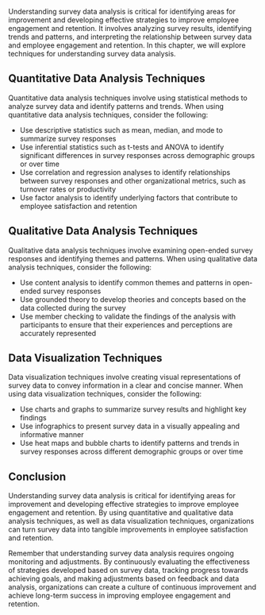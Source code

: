 
Understanding survey data analysis is critical for identifying areas for improvement and developing effective strategies to improve employee engagement and retention. It involves analyzing survey results, identifying trends and patterns, and interpreting the relationship between survey data and employee engagement and retention. In this chapter, we will explore techniques for understanding survey data analysis.

Quantitative Data Analysis Techniques
-------------------------------------

Quantitative data analysis techniques involve using statistical methods to analyze survey data and identify patterns and trends. When using quantitative data analysis techniques, consider the following:

* Use descriptive statistics such as mean, median, and mode to summarize survey responses
* Use inferential statistics such as t-tests and ANOVA to identify significant differences in survey responses across demographic groups or over time
* Use correlation and regression analyses to identify relationships between survey responses and other organizational metrics, such as turnover rates or productivity
* Use factor analysis to identify underlying factors that contribute to employee satisfaction and retention

Qualitative Data Analysis Techniques
------------------------------------

Qualitative data analysis techniques involve examining open-ended survey responses and identifying themes and patterns. When using qualitative data analysis techniques, consider the following:

* Use content analysis to identify common themes and patterns in open-ended survey responses
* Use grounded theory to develop theories and concepts based on the data collected during the survey
* Use member checking to validate the findings of the analysis with participants to ensure that their experiences and perceptions are accurately represented

Data Visualization Techniques
-----------------------------

Data visualization techniques involve creating visual representations of survey data to convey information in a clear and concise manner. When using data visualization techniques, consider the following:

* Use charts and graphs to summarize survey results and highlight key findings
* Use infographics to present survey data in a visually appealing and informative manner
* Use heat maps and bubble charts to identify patterns and trends in survey responses across different demographic groups or over time

Conclusion
----------

Understanding survey data analysis is critical for identifying areas for improvement and developing effective strategies to improve employee engagement and retention. By using quantitative and qualitative data analysis techniques, as well as data visualization techniques, organizations can turn survey data into tangible improvements in employee satisfaction and retention.

Remember that understanding survey data analysis requires ongoing monitoring and adjustments. By continuously evaluating the effectiveness of strategies developed based on survey data, tracking progress towards achieving goals, and making adjustments based on feedback and data analysis, organizations can create a culture of continuous improvement and achieve long-term success in improving employee engagement and retention.
